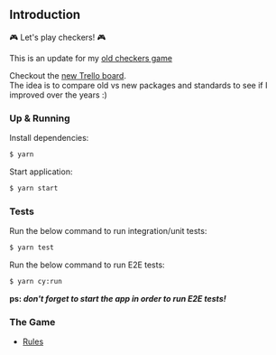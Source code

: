 ## Introduction

:video_game: Let's play checkers! :video_game:

This is an update for my [old checkers game](https://github.com/emanuellarini/checkers)

Checkout the [new Trello board](https://trello.com/b/TJqoFT2R/checkers-20).  
The idea is to compare old vs new packages and standards to see if I improved over the years :) 

### Up & Running

Install dependencies:
```sh
$ yarn
```

Start application:
```sh
$ yarn start
```

### Tests

Run the below command to run integration/unit tests:
```sh
$ yarn test
```

Run the below command to run E2E tests:
```sh
$ yarn cy:run
```

__ps: _don't forget to start the app in order to run E2E tests!___

### The Game

- [Rules](/docs/Rules.md)
